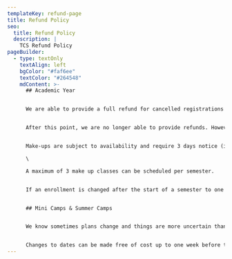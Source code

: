 ```yaml
---
templateKey: refund-page
title: Refund Policy
seo:
  title: Refund Policy
  description: |
    TCS Refund Policy
pageBuilder:
  - type: textOnly
    textAlign: left
    bgColor: "#faf6ee"
    textColor: "#264548"
    mdContent: >-
      ## Academic Year


      We are able to provide a full refund for cancelled registrations up to one week before the start of the term.


      After this point, we are no longer able to provide refunds. However, we can accommodate rescheduling. Class cancellations must be made 24 hrs in advance of the scheduled class to be eligible for rescheduling. We want to make sure our teachers have time to prepare, and know what to expect class to class, week to week. It makes for a better learning experience for our awesome students!


      Make-ups are subject to availability and require 3 days notice (i.e. for a Monday make-up, the request must be made by 4 pm on Friday). In addition, make-ups that are scheduled aren’t eligible for rescheduling a second time. Make-ups can't be rolled over to a future term.\

      \

      A maximum of 3 make up classes can be scheduled per semester.


      If an enrollment is changed after the start of a semester to one of lesser value, the difference will not be refunded.


      ## Mini Camps & Summer Camps


      We know sometimes plans change and things are more uncertain than usual right now. Cancellations made up to two weeks before the start date of your session are eligible for a full refund. Cancellations that are requested up to one week in advance are eligible for a 100% credit that can be used for a future camp or after-school session. We will not issue refunds or credits for cancellations requested less than a week in advance of the scheduled camp session date.


      Changes to dates can be made free of cost up to one week before the start date of your original camp session. No changes will be possible less than a week in advance of your original session’s start date.
---
```

